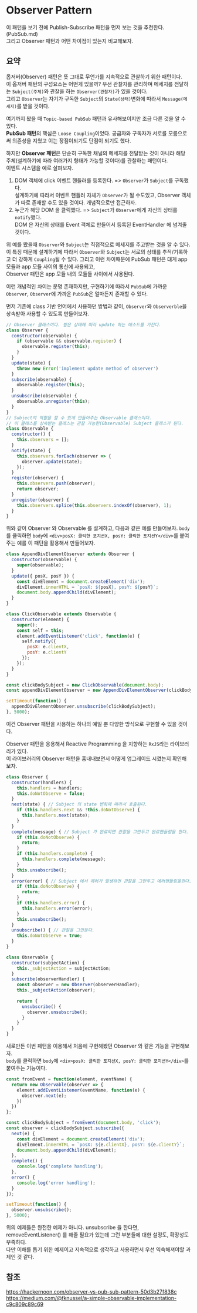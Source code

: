# Observer Pattern
이 패턴을 보기 전에 Publish-Subscribe 패턴을 먼저 보는 것을 추천한다. (PubSub.md)  
그리고 Observer 패턴과 어떤 차이점이 있는지 비교해보자.  

## 요약
옵저버(Observer) 패턴은 뜻 그대로 무언가를 지속적으로 관찰하기 위한 패턴이다.  
이 옵저버 패턴의 구성요소는 어떤게 있을까? 우선 관찰자를 관리하며 메세지를 전달하는 `Subject(주체)`와 관찰을 하는 `Observer(관찰자)`가 있을 것이다.  
그리고 `Observer`는 자기가 구독한 `Subject`의 `State(상태)`변화에 따라서 `Message(메세지)`를 받을 것이다.
  
여기까지 봤을 때 `Topic-based PubSub` 패턴과 유사해보이지만 조금 다른 것을 알 수 있다.  
**PubSub 패턴**의 핵심은 `Loose Coupling`이었다. 공급자와 구독자가 서로를 모름으로써 의존성을 지웠고 이는 장점이되기도 단점이 되기도 했다.

하지만 **Observer 패턴**은 단순히 구독한 채널의 메세지를 전달받는 것이 아니라 해당 주체(설계하기에 따라 여러가지 형태가 가능할 것이다)를 관찰하는 패턴이다.  
이벤트 시스템을 예로 살펴보자.
1. DOM 객체에 click 이벤트 핸들러를 등록한다.  => `Observer`가 `Subject`를 구독했다.  
설계하기에 따라서 이벤트 핸들러 자체가 `Observer`가 될 수도있고, Observer 객체가 따로 존재할 수도 있을 것이다. 개념적으로만 접근하자.
2. 누군가 해당 DOM 을 클릭했다. => `Subject`가 `Observer`에게 자신의 상태를 `notify`했다.  
DOM 은 자신의 상태를 Event 객체로 만들어서 등록된 EventHandler 에 넘겨줄 것이다.

위 예를 봤을때 `Observer`와 `Subject`는 직접적으로 메세지를 주고받는 것을 알 수 있다.  
이 특징 때문에 설계하기에 따라서 `Observer`와 `Subject`는 서로의 상태를 추적/기록하고 더 강하게 `Coupling`될 수 있다.
그리고 이런 차이때문에 PubSub 패턴은 대게 app 모듈과 app 모듈 사이의 통신에 사용되고,  
Observer 패턴은 app 모듈 내의 모듈들 사이에서 사용된다.

이런 개념적인 차이는 분명 존재하지만, 구현하기에 따라서 `PubSub`에 가까운 `Observer`, `Observer`에 가까운 `PubSub`은 얼마든지 존재할 수 있다.

먼저 기존에 class 기반 언어에서 사용하던 방법과 같이, `Observer`와 `Observerble`을 상속받아 사용할 수 있도록 만들어보자. 
~~~javascript
// Observer 클래스이다. 받은 상태에 따라 update 하는 메소드를 가진다.
class Observer {
  constructor(observable) {
    if (observable && observable.register) {
      observable.register(this);
    }
  }
  update(state) {
    throw new Error('implement update method of observer')
  }
  subscribe(observable) {
    observable.register(this);
  }
  unsubscribe(observable) {
    observable.unregister(this);
  }
}
// Subject의 역할을 할 수 있게 만들어주는 Observable 클래스이다.
// 이 클래스를 상속받는 클래스는 관찰 가능한(Observable) Subject 클래스가 된다.
class Observable {
  constructor() {
    this.observers = [];
  }
  notify(state) {
    this.observers.forEach(observer => {
      observer.update(state);
    });
  }
  register(observer) {
    this.observers.push(observer);
    return observer;
  }
  unregister(observer) {
    this.observers.splice(this.observers.indexOf(observer), 1);
  }
}
~~~
위와 같이 Observer 와 Observable 를 설계하고, 다음과 같은 예를 만들어보자.
`body`를 클릭하면 `body`에 `<div>posX: 클릭한 포지션X, posY: 클릭한 포지션Y</div>`를 붙여주는 예를 이 패턴을 활용해서 만들어보자.
~~~javascript
class AppendDivElementObserver extends Observer {
  constructor(observable) {
    super(observable);
  }
  update({ posX, posY }) {
    const divElement = document.createElement('div');
    divElement.innerHTML = `posX: ${posX}, posY: ${posY}`;
    document.body.appendChild(divElement);
  }
}

class ClickObservable extends Observable {
  constructor(element) {
    super();
    const self = this;
    element.addEventListener('click', function(e) {
      self.notify({ 
        posX: e.clientX,
        posY: e.clientY 
      });
    }); 
  }
}

const clickBodySubject = new ClickObservable(document.body);
const appendDivElementObserver = new AppendDivElementObserver(clickBodySubject);

setTimeout(function() {
  appendDivElementObserver.unsubscribe(clickBodySubject);
}, 5000);
~~~
이건 Observer 패턴을 사용하는 하나의 예일 뿐 다양한 방식으로 구현할 수 있을 것이다.
  
Observer 패턴을 응용해서 Reactive Programming 을 지향하는 `RxJS`라는 라이브러리가 있다.  
이 라이브러리의 Observer 패턴을 흉내내보면서 어떻게 업그레이드 시켰는지 확인해보자.
~~~javascript
class Observer {
  constructor(handlers) {
    this.handlers = handlers;
    this.doNotObserve = false;
  }
  next(state) { // Subject 의 state 변화에 따라서 호출된다.
    if (this.handlers.next && !this.doNotObserve) {
      this.handlers.next(state);
    }
  }
  complete(message) { // Subject 가 완료되면 관찰을 그만두고 완료핸들링을 한다.
    if (this.doNotObserve) {
      return;
    }
    if (this.handlers.complete) {
      this.handlers.complete(message);
    }
    this.unsubscribe();
  }
  error(error) { // Subject 에서 에러가 발생하면 관찰을 그만두고 에러핸들링을한다.
    if (this.doNotObserve) {
      return;
    }
    if (this.handlers.error) {
      this.handlers.error(error);
    }
    this.unsubscribe();
  }
  unsubscribe() { // 관찰을 그만둔다.
    this.doNotObserve = true;
  }
}

class Observable {
  constructor(subjectAction) {
    this._subjectAction = subjectAction; 
  }
  subscribe(observerHandler) {
    const observer = new Observer(observerHandler);
    this._subjectAction(observer);
    
    return {
      unsubscribe() {
        observer.unsubscribe();
      }
    }
  }
}
~~~  
새로만든 이번 패턴을 이용해서 처음에 구현해봤던 Observer 와 같은 기능을 구현해보자.  
`body`를 클릭하면 `body`에 `<div>posX: 클릭한 포지션X, posY: 클릭한 포지션Y</div>`를 붙여주는 기능이다.  
~~~javascript
const fromEvent = function(element, eventName) {
  return new Observable(observer => {
    element.addEventListener(eventName, function(e) {
      observer.next(e);
    })
  })
};

const clickBodySubject = fromEvent(document.body, 'click');
const observer = clickBodySubject.subscribe({
  next(e) {
    const divElement = document.createElement('div');
    divElement.innerHTML = `posX: ${e.clientX}, posY: ${e.clientY}`;
    document.body.appendChild(divElement);
  },
  complete() {
    console.log('complete handling');
  },
  error() {
    console.log('error handling');
  }
});

setTimeout(function() {
  observer.unsubscribe();
}, 5000);
~~~
위의 예제들은 완전한 예제가 아니다. unsubscribe 을 한다면, removeEventListener() 를 해줄 필요가 있는데 그런 부분들에 대한 설정도, 확장성도 부족하다.  
다만 이해를 돕기 위한 예제이고 지속적으로 생각하고 사용하면서 우선 익숙해져야할 과제인 것 같다.
## 참조
https://hackernoon.com/observer-vs-pub-sub-pattern-50d3b27f838c
https://medium.com/@fknussel/a-simple-observable-implementation-c9c809c89c69